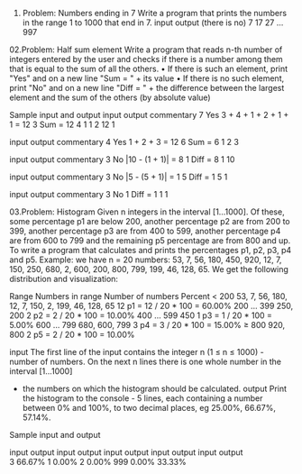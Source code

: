 01. Problem: Numbers ending in 7
Write a program that prints the numbers in the range 1 to 1000 that end in 7.
input     	    output
(there is no)	  7
17
27
…
997

02.Problem: Half sum element
Write a program that reads n-th number of integers entered by the user and checks if there is a number among them that is equal to the sum of all the others.
• If there is such an element, print "Yes" and on a new line "Sum = " + its value
• If there is no such element, print "No" and on a new line "Diff = " + the difference between the largest element and the sum of the others (by absolute value)

Sample input and output
input	       output	     commentary
7            Yes         3 + 4 + 1 + 2 + 1 + 1 = 12
3            Sum = 12
4
1
1
2
12
1	

input	       output	     commentary
4            Yes         1 + 2 + 3 = 12
6            Sum = 6
1
2
3	

input	       output	     commentary
3            No          |10 - (1 + 1)| = 8
1            Diff = 8
1
10	

input	       output	     commentary
3            No          |5 - (5 + 1)| = 1 
5            Diff = 1
5
1

input	       output	     commentary
3            No
1            Diff = 1
1
1	

03.Problem: Histogram
Given n integers in the interval [1…1000]. Of these, some percentage p1 are below 200, another percentage p2 are from 200 to 399, another percentage p3 are from 400 to 599,
another percentage p4 are from 600 to 799 and the remaining p5 percentage are from 800 and up. To write a program that calculates and prints the percentages p1, p2, p3, p4 and p5.
Example: we have n = 20 numbers: 53, 7, 56, 180, 450, 920, 12, 7, 150, 250, 680, 2, 600, 200, 800, 799, 199, 46, 128, 65. We get the following distribution and visualization:

Range           Numbers in range                                           Number of numbers                     Percent
< 200	        53, 7, 56, 180, 12, 7, 150, 2, 199, 46, 128, 65	           12	                                 p1 = 12 / 20 * 100 = 60.00%
200 … 399	250, 200	                                           2	                                 p2 = 2 / 20 * 100 = 10.00%
400 … 599	450	                                                   1	                                 p3 = 1 / 20 * 100 = 5.00%
600 … 799	680, 600, 799	                                           3	                                 p4 = 3 / 20 * 100 = 15.00%
≥ 800	        920, 800	                                           2	                                 p5 = 2 / 20 * 100 = 10.00%

input
The first line of the input contains the integer n (1 ≤ n ≤ 1000) - number of numbers. On the next n lines there is one whole number in the interval [1...1000] 
- the numbers on which the histogram should be calculated.
output
Print the histogram to the console - 5 lines, each containing a number between 0% and 100%, to two decimal places, eg 25.00%, 66.67%, 57.14%.

Sample input and output

input	output		input	output		input	output			input	output			input	output	
3       66.67%
1       0.00%
2       0.00%
999     0.00%
	33.33%






	

	


	


